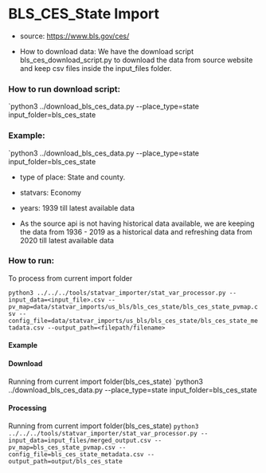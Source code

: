 # BLS_CES_State Import

- source: https://www.bls.gov/ces/ 

- How to download data: We have the download script bls_ces_download_script.py to download the data from source website and keep csv files inside the input_files folder.
### How to run download script:
`python3 ../download_bls_ces_data.py --place_type=state input_folder=bls_ces_state
### Example:
`python3 ../download_bls_ces_data.py --place_type=state input_folder=bls_ces_state

- type of place: State and county.

- statvars: Economy

- years: 1939 till latest available data
- As the source api is not having historical data available, we are keeping the data from 1936 - 2019 as a historical data and refreshing data from 2020 till latest available data

### How to run:
To process from current import folder

`python3 ../../../tools/statvar_importer/stat_var_processor.py --input_data=<input_file>.csv --pv_map=data/statvar_imports/us_bls/bls_ces_state/bls_ces_state_pvmap.csv --config_file=data/statvar_imports/us_bls/bls_ces_state/bls_ces_state_metadata.csv --output_path=<filepath/filename>`

#### Example

#### Download
Running from current import folder(bls_ces_state)
`python3 ../download_bls_ces_data.py --place_type=state input_folder=bls_ces_state

#### Processing
Running from current import folder(bls_ces_state)
`python3 ../../../tools/statvar_importer/stat_var_processor.py --input_data=input_files/merged_output.csv --pv_map=bls_ces_state_pvmap.csv --config_file=bls_ces_state_metadata.csv --output_path=output/bls_ces_state`
